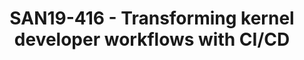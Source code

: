 ---
youtube_video_url: https://www.youtube.com/watch?v=pPyN_dJ2hCc
amazon_s3_presentation_url: https://static.linaro.org/connect/san19/presentations/san19-416.pdf
amazon_s3_video_url: https://static.linaro.org/connect/san19/videos/san19-416.mp4
categories:
- san19
description: 26 million lines of code. 750,000 commits. 61,000 files. "Continuous
  integration and deployment of the Linux kernel is impossible", they said. We believe
  its definitely within reach.<br /> <br /> The Continuous Kernel Integration (CKI)
  project wants to fundamentally change the kernel developer workflow by adding continuous
  integration and continuous deployment (CI/CD). In this talk, the audience will embark
  on a journey of triumph and tragedy through the experiences of a small team at Red
  Hat.<br /> <br /> Major Hayden, principal software engineer at Red Hat, will explain
  how kernels are built and tested within the CKI infrastructure and what testing
  is already in place today. He will take a deep dive into the infrastructure components
  (including Gitlab, Jenkins, and containers) and the optimizations that allow for
  rapid testing of the Linux kernel. Members of the audience will also learn how they
  can get involved in the project.
image: /assets/images/featured-images/san19/SAN19-416.png
session_attendee_num: '42'
session_id: SAN19-416
session_room: Sunset IV (Session 2)
session_slot:
  end_time: '2019-09-26 12:25:00'
  start_time: '2019-09-26 12:00:00'
session_speakers:
- speaker_bio: 'Major Hayden is a principal software engineer at Red Hat and he is
    the technical lead for the Continuous Kernel Integration (CKI) project. He spends
    most of his day wrestling with kernel tests on various architectures using GitLab,
    Python, and OpenShift. He maintains a technical blog at https://major.io and tinkers
    with amateur radio (callsign: W5WUT).'
  speaker_company: Red Hat
  speaker_image: /assets/images/speakers/san19/major-hayden.jpg
  speaker_location: San Antonio, TX
  speaker_name: Major Hayden
  speaker_position: Principal Software Engineer
  speaker_url: https://major.io/
  speaker_username: major.hayden
- speaker_bio: 'Major Hayden is a principal software engineer at Red Hat and he is
    the technical lead for the Continuous Kernel Integration (CKI) project. He spends
    most of his day wrestling with kernel tests on various architectures using GitLab,
    Python, and OpenShift. He maintains a technical blog at https://major.io and tinkers
    with amateur radio (callsign: W5WUT).'
  speaker_company: Red Hat
  speaker_image: /assets/images/speakers/san19/major-hayden.jpg
  speaker_location: San Antonio, TX
  speaker_name: Major Hayden
  speaker_position: Principal Software Engineer
  speaker_url: https://major.io/
  speaker_username: major3
session_track: Linux Kernel
tag: session
tags:
- IoT and Embedded
- ' Linux Kernel'
- ' Security'
- ' Validation and CI'
title: SAN19-416 - Transforming kernel developer workflows with CI/CD
---